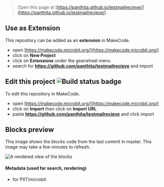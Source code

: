 
> Open this page at [https://panthita.github.io/testmailrecieve/](https://panthita.github.io/testmailrecieve/)

## Use as Extension

This repository can be added as an **extension** in MakeCode.

* open [https://makecode.microbit.org/](https://makecode.microbit.org/)
* click on **New Project**
* click on **Extensions** under the gearwheel menu
* search for **https://github.com/panthita/testmailrecieve** and import

## Edit this project ![Build status badge](https://github.com/panthita/testmailrecieve/workflows/MakeCode/badge.svg)

To edit this repository in MakeCode.

* open [https://makecode.microbit.org/](https://makecode.microbit.org/)
* click on **Import** then click on **Import URL**
* paste **https://github.com/panthita/testmailrecieve** and click import

## Blocks preview

This image shows the blocks code from the last commit in master.
This image may take a few minutes to refresh.

![A rendered view of the blocks](https://github.com/panthita/testmailrecieve/raw/master/.github/makecode/blocks.png)

#### Metadata (used for search, rendering)

* for PXT/microbit
<script src="https://makecode.com/gh-pages-embed.js"></script><script>makeCodeRender("{{ site.makecode.home_url }}", "{{ site.github.owner_name }}/{{ site.github.repository_name }}");</script>
